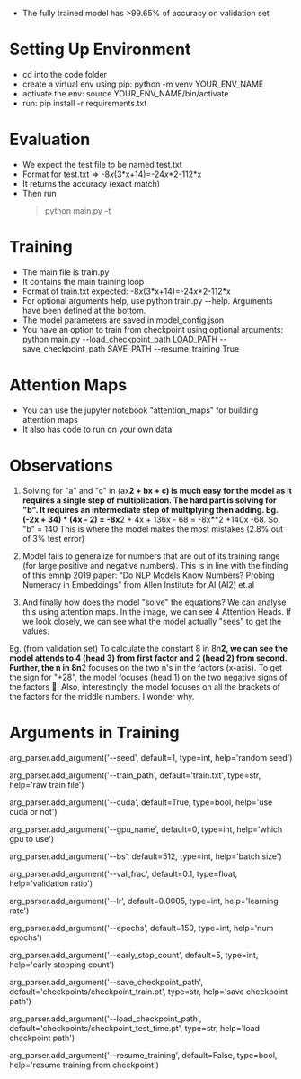 * The fully trained model has >99.65% of accuracy on validation set

# Setting Up Environment
* cd into the code folder
* create a virtual env using pip: python -m venv YOUR_ENV_NAME
* activate the env: source YOUR_ENV_NAME/bin/activate
* run: pip install -r requirements.txt

# Evaluation

* We expect the test file to be named test.txt
* Format for test.txt => -8*x*(3\*x+14)=-24*x*\*2-112\*x
* It returns the accuracy (exact match)
* Then run
     > python main.py -t


# Training

* The main file is train.py
* It contains the main training loop
* Format of train.txt expected: -8*x*(3\*x+14)=-24*x*\*2-112\*x
* For optional arguments help, use python train.py --help. Arguments have been defined at the bottom.
* The model parameters are saved in model_config.json
* You have an option to train from checkpoint using optional arguments: python main.py --load_checkpoint_path LOAD_PATH --save_checkpoint_path SAVE_PATH --resume_training True

# Attention Maps
* You can use the jupyter notebook "attention_maps" for building attention maps
* It also has code to run on your own data

# Observations
1. Solving for "a" and "c" in (ax**2 + bx + c) is much easy for the model as it requires a single step of multiplication. The hard part is solving for "b". It requires an intermediate step of multiplying then adding. Eg. (-2x + 34) * (4x - 2) = -8x**2 + 4x + 136x - 68 = -8x**2 +140x -68. So, "b" = 140
This is where the model makes the most mistakes (2.8% out of 3% test error)

2. Model fails to generalize for numbers that are out of its training range (for large positive and negative numbers). This is in line with the finding of this emnlp 2019 paper: “Do NLP Models Know Numbers? Probing Numeracy in Embeddings”
from Allen Institute for AI (AI2) et.al

3. And finally how does the model "solve" the equations? We can analyse this using attention maps. In the image, we can see 4 Attention Heads. If we look closely, we can see what the model actually "sees" to get the values.

Eg. (from validation set) To calculate the constant 8 in 8n**2, we can see the model attends to 4 (head 3) from first factor and 2 (head 2) from second.
Further, the n in 8n**2 focuses on the two n's in the factors (x-axis).
To get the sign for "+28", the model focuses (head 1) on the two negative signs of the factors 🤯! Also, interestingly, the model focuses on all the brackets of the factors for the middle numbers. I wonder why.


# Arguments in Training

arg_parser.add_argument('--seed', default=1, type=int, help='random seed')

arg_parser.add_argument('--train_path', default='train.txt', type=str, help='raw train file')

arg_parser.add_argument('--cuda', default=True, type=bool, help='use cuda or not')

arg_parser.add_argument('--gpu_name', default=0, type=int, help='which gpu to use')

arg_parser.add_argument('--bs', default=512, type=int, help='batch size')

arg_parser.add_argument('--val_frac', default=0.1, type=float, help='validation ratio')

arg_parser.add_argument('--lr', default=0.0005, type=int, help='learning rate')

arg_parser.add_argument('--epochs', default=150, type=int, help='num epochs')

arg_parser.add_argument('--early_stop_count', default=5, type=int, help='early stopping count')

arg_parser.add_argument('--save_checkpoint_path', default='checkpoints/checkpoint_train.pt', type=str, help='save checkpoint path')

arg_parser.add_argument('--load_checkpoint_path', default='checkpoints/checkpoint_test_time.pt', type=str, help='load checkpoint path')

arg_parser.add_argument('--resume_training', default=False, type=bool, help='resume training from checkpoint')
